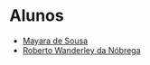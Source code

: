# Alunos

- [Mayara de Sousa](https://github.com/mayaradesousa/)
- [Roberto Wanderley da Nóbrega](https://github.com/rwnobrega/)
